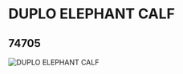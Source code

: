 # DUPLO ELEPHANT CALF
## 74705
![DUPLO ELEPHANT CALF](https://lc-www-live-s.legocdn.com/media/bricks/5/2/4283133.jpg)